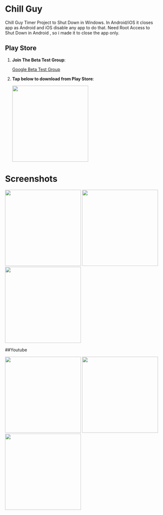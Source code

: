 # Chill Guy

Chill Guy Timer Project to Shut Down in Windows. In Android/iOS it closes app as Android and iOS disable any app to do that. Need Root Access to Shut Down in Android , so i made it to close the app only.


## Play Store


1. **Join The Beta Test Group**:

     <a href="https://groups.google.com/g/beta-testers-sidhant/">Google Beta Test Group</a>

2. **Tap below to download from Play Store**:

    <a href="https://play.google.com/store/apps/details?id=com.sidhant.chill_guy"><img src="https://github.com/user-attachments/assets/5ff479ee-9c86-47fd-a583-2a4f8f10633e" width="250"></a>




# Screenshots

<img src="https://github.com/user-attachments/assets/9d7e42af-fb04-4b47-bc1a-8120344e1509" width="250">
<img src="https://github.com/user-attachments/assets/2cdda7ed-1cb5-49e5-982c-b6b025515877" width="250">
<img src="https://github.com/user-attachments/assets/1d0b6d08-349f-498f-a122-531c5a43a08c" width="250">

##Youtube

<img src="https://github.com/user-attachments/assets/d49d61f3-9524-44a9-9afb-e22ebea732ec" width="250">
<img src="https://github.com/user-attachments/assets/f830d2cd-1d65-4b47-b395-f8e92787a54a" width="250">
<img src="https://github.com/user-attachments/assets/091df84b-6196-4e22-81fc-cf27f348b577" width="250">
